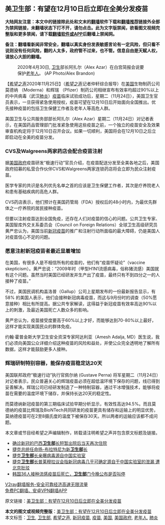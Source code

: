  <h2>美卫生部：有望在12月10日后立即在全美分发疫苗</h2> <p class="notice"><b>大陆网友注意：本文中的链接除此处和文末的<a href="https://github.com/bannedbook/fanqiang" >翻墙</a>软件下载和<a href="https://github.com/killgcd/justmysocks/blob/master/README.md">翻墙推荐</a>链接外全部为禁网链接，未翻墙状态下打不开，请勿点击。此为文字版禁闻，欲看图文视频完整版和更多禁闻，请下载<a href="https://github.com/bannedbook/fanqiang">翻墙软件或APP</a>后翻墙上禁闻网。</p><p>备注：翻墙看新闻非常安全，翻墙以真实身份发表敏感言论有一定风险，但只看不说则没有任何风险，翻的人太多，政府管不过来，也不管。信息自由是天赋人权，请放心大胆的翻墙。</b></p>  <div class="entry"> <figure><figcaption>2020年4月30日, <a href="https://www.bannedbook.org/bnews/tag/%E5%8D%AB%E7%94%9F/" class="st_tag internal_tag" rel="tag" title="标签 卫生 下的日志">卫生</a>部长阿扎尔（Alex Azar）在白宫简报会说要保护<a href="https://www.bannedbook.org/bnews/tag/%E8%80%81%E5%B9%B4%E4%BA%BA/" class="st_tag internal_tag" rel="tag" title="标签 老年人 下的日志">老年人</a>。 (AP Photo/Alex Brandon) </figcaption></figure> <p>【<span class='wp_keywordlink_affiliate'><a href="https://www.soundofhope.org" title="希望之声" target="_blank">希望之声</a></span>2020年11月25日】（<a href="https://www.bannedbook.org/bnews/tag/%e5%b8%8c%e6%9c%9b%e4%b9%8b%e5%a3%b0/" class="st_tag internal_tag" rel="tag" title="标签 希望之声 下的日志">希望之声</a>记者仲轩综合报导）在<a href="https://www.bannedbook.org/bnews/tag/%e7%be%8e%e5%9b%bd/" class="st_tag internal_tag" rel="tag" title="标签 美国 下的日志">美国</a>生物制药公司莫德纳 （Moderna）和辉瑞 （Pfizer）制药公司相继宣布有效率均超过90%以上的中共病毒（武汉<a href="https://www.bannedbook.org/bnews/tag/%e8%82%ba%e7%82%8e/" class="st_tag internal_tag" rel="tag" title="标签 肺炎 下的日志">肺炎</a>）<a href="https://www.bannedbook.org/bnews/tag/%e7%96%ab%e8%8b%97/" class="st_tag internal_tag" rel="tag" title="标签 疫苗 下的日志">疫苗</a>临床试验成功后，星期二（11月24日），美国卫生官员表示，一旦获得紧急使用授权，疫苗可望在12月10日后开始面向全国推出。优先接种疫苗的包括卫生保健工作者及老年人等高危人群。</p> <p>美国卫生与公共服务部部长阿扎尔（Alex Azar）星期二（11月24日）对记者表示，在美国药品管理部门批准紧急使用这些疫苗之前，一个独立的疫苗安全及效果审查机构定将于12月10日召开会议。如果一切顺利，美国将会在12月10日之后立即启动在全美的疫苗分发。</p> <h3>CVS及Walgreens两家药店会配合疫苗注射</h3> <p>据<a href="https://www.bannedbook.org/bnews/tag/%E7%BE%8E%E5%9B%BD%E6%94%BF%E5%BA%9C/" class="st_tag internal_tag" rel="tag" title="标签 美国政府 下的日志">美国政府</a>疫苗研发“极速行动”官员介绍，在疫苗配送分发至全美各地之后，美国政府招募的私营合作伙伴CVS和Walgreens两家连锁药店将会立即为民众注射疫苗。</p>  <p>医学专家的共识是名列优先名单之首的应该是卫生保健工作者，其次是疗养院老人和患有基础疾病的高危人群。</p> <p>CVS药店表示，他们预计在美国药管局（FDA）授权后的48小时内，为最优先群体之一疗养院的居民接种疫苗。</p> <p>但要以注射疫苗达到全国免疫，还存在人们对疫苗的信心的问题。公共卫生专家、美国智库外交关系委员会（Council on Foreign Relations）全球卫生高级研究员黄严忠认为，美国当前<a href="https://www.bannedbook.org/bnews/tag/%e6%96%b0%e5%86%a0%e7%96%ab%e8%8b%97/" class="st_tag internal_tag" rel="tag" title="标签 新冠疫苗 下的日志">新冠疫苗</a>的推广和注射行动所面临的最大障碍，仍是美国人对疫苗信心不足的问题。</p>  <h3>愿意注射新冠疫苗者最近显着增加</h3> <p>在美国，有很多人是不相信所有的疫苗的，他们有“疫苗怀疑论”（vaccine skepticism）。黄严忠说：“2009年时（甲型H1N1流感病毒，俗称猪流感）美国就有这个问题。虽然当时美国已经研发并生产出了疫苗，最终只有不到四分之一的人接种了疫苗。”</p> <p>不过，美国民调机构盖洛普（Gallup）公司上星期发布的一份最新报告显示，有58% 的美国人表示，他们会接种新冠病毒疫苗，而这与9月份时的调查（50%愿意接种）相比有所提高。据公共专家解读，这得益于新冠疫苗有效率高达90%以上的刺激，及最近美国死亡人数众多的影响。</p> <p>黄严忠认为，疫苗接受度要高于60%以上才好，而能够达到70-80%以上最好，这样才能实现美国民众的群体免疫。</p>  <p>约翰·霍普金斯大学卫生安全资深专家阿达利亚（Amesh Adalja, MD）医生说，我们必须向美国公众详细介绍这种疫苗的风险和益处，并使公众完全透明地了解所有数据，这样才能鼓励更多人接种。</p> <h3>辉瑞研制特别容器，能保存疫苗稳定达20天</h3> <p>美国联邦政府“极速行动”执行官佩尔纳 (Gustave Perna) 将军星期二（11月24日）对记者表示，民众普遍关心的辉瑞疫苗必须在超低温环境下保存的问题，线已得到妥善解决。辉瑞公司已经研发制造了一种特制容器，通过干冰增强技术，能够将疫苗在需要的温度环境下储存，并保持长达20天的稳定性。</p> <p>而莫德纳新冠疫苗的第三期临床试验早期分析显示，有效性高达94.5%。而且莫德纳的疫苗比辉瑞及BioNTech共同研发的疫苗更具有储存和运输上的明显优势，莫纳德疫苗可在2至8摄氏度的温度下被保存30天。所以两者的运输应该都不成问题。</p>  <p>本文章或节目经希望之声编辑制作，转载请注明希望之声并包含原文标题及链接。</p> <ul class='op-related-articles' title='相关阅读'> <li><a href='https://www.bannedbook.org/bnews/baitai/20201102/1424411.html' target='_blank'>确诊新冠的巴西<b>卫生部</b>长短暂出院后当天再次住院</a></li> <li><a href='https://www.bannedbook.org/bnews/baitai/20201030/1422739.html' target='_blank'>捷克总统任命扬-布拉特尼为新<b>卫生部</b>长</a></li> <li><a href='https://www.bannedbook.org/bnews/comments/20201024/1419285.html' target='_blank'>捷克<b>卫生部</b>长亲曝病毒源自中国实验室</a></li> <li><a href='https://www.bannedbook.org/bnews/headline/20201024/1419160.html' target='_blank'>捷克<b>卫生部</b>长普莱穆拉议会指新冠病毒几乎可确定源自于中国实验室的泄漏 遭北京批驳</a></li> <li><a href='https://www.bannedbook.org/bnews/baitai/20201023/1418972.html' target='_blank'>韩国36人接种流感疫苗后死亡，<b>卫生部</b>门今晚公布是否叫停</a></li> </ul> <p class="texttj"> <a href="https://www.bannedbook.org/forum23/topic22702.html" target="_blank">V2ray翻墙服务-安全可靠经济高速无限流量</a><br/> <a href="https://github.com/bannedbook/fanqiang/wiki/%E7%A6%81%E9%97%BB%E7%BD%91%E5%AE%89%E5%8D%93%E7%BF%BB%E5%A2%99%E6%96%B0%E9%97%BBAPP" target="_blank">免费PC翻墙、安卓VPN翻墙APP</a></p><p>原文链接：<a class="src_link"  href="https://www.soundofhope.org/post/446860" target="_blank">美卫生部：有望在12月10日后立即在全美分发疫苗</a></p><a name='sharetosocial'></a>       <div><b>本文的图文或视频完整版</b>：<a href='https://www.bannedbook.org/bnews/comments/20201126/1437105.html'>美卫生部：有望在12月10日后立即在全美分发疫苗</a></div>  </div><!--END ENTRY--> <div class="postfooter"> <div>本文标签：<a href="https://www.bannedbook.org/bnews/tag/%E5%8D%AB%E7%94%9F/" rel="tag">卫生</a>, <a href="https://www.bannedbook.org/bnews/tag/%E5%8D%AB%E7%94%9F%E9%83%A8/" rel="tag">卫生部</a>, <a href="https://www.bannedbook.org/bnews/tag/%e5%b8%8c%e6%9c%9b%e4%b9%8b%e5%a3%b0/" rel="tag">希望之声</a>, <a href="https://www.bannedbook.org/bnews/tag/%e6%96%b0%e5%86%a0%e7%96%ab%e8%8b%97/" rel="tag">新冠疫苗</a>, <a href="https://www.bannedbook.org/bnews/tag/%e7%96%ab%e8%8b%97/" rel="tag">疫苗</a>, <a href="https://www.bannedbook.org/bnews/tag/%e7%be%8e%e5%9b%bd/" rel="tag">美国</a>, <a href="https://www.bannedbook.org/bnews/tag/%E7%BE%8E%E5%9B%BD%E6%94%BF%E5%BA%9C/" rel="tag">美国政府</a>, <a href="https://www.bannedbook.org/bnews/tag/%E8%80%81%E5%B9%B4%E4%BA%BA/" rel="tag">老年人</a>, <a href="https://www.bannedbook.org/bnews/tag/%e8%82%ba%e7%82%8e/" rel="tag">肺炎</a></div>  </div><!--END POSTFOOTER--> 